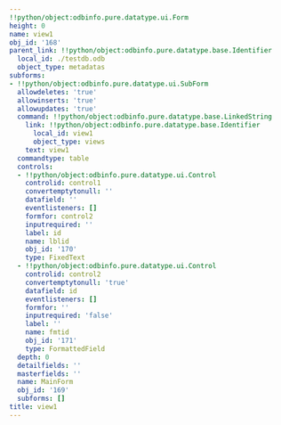 ```yaml
---
!!python/object:odbinfo.pure.datatype.ui.Form
height: 0
name: view1
obj_id: '168'
parent_link: !!python/object:odbinfo.pure.datatype.base.Identifier
  local_id: ./testdb.odb
  object_type: metadatas
subforms:
- !!python/object:odbinfo.pure.datatype.ui.SubForm
  allowdeletes: 'true'
  allowinserts: 'true'
  allowupdates: 'true'
  command: !!python/object:odbinfo.pure.datatype.base.LinkedString
    link: !!python/object:odbinfo.pure.datatype.base.Identifier
      local_id: view1
      object_type: views
    text: view1
  commandtype: table
  controls:
  - !!python/object:odbinfo.pure.datatype.ui.Control
    controlid: control1
    convertemptytonull: ''
    datafield: ''
    eventlisteners: []
    formfor: control2
    inputrequired: ''
    label: id
    name: lblid
    obj_id: '170'
    type: FixedText
  - !!python/object:odbinfo.pure.datatype.ui.Control
    controlid: control2
    convertemptytonull: 'true'
    datafield: id
    eventlisteners: []
    formfor: ''
    inputrequired: 'false'
    label: ''
    name: fmtid
    obj_id: '171'
    type: FormattedField
  depth: 0
  detailfields: ''
  masterfields: ''
  name: MainForm
  obj_id: '169'
  subforms: []
title: view1
---
```

